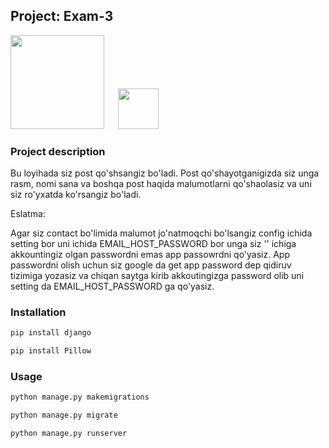 ## Project: Exam-3



<img src="https://www.djangoproject.com/m/img/logos/django-logo-negative.png" width="150">
&emsp;
<img src="https://upload.wikimedia.org/wikipedia/commons/thumb/c/c3/Python-logo-notext.svg/1200px-Python-logo-notext.svg.png" width="65">

### Project description
Bu loyihada siz post qo'shsangiz bo'ladi. Post qo'shayotganigizda siz unga rasm, nomi sana va boshqa post haqida malumotlarni qo'shaolasiz va uni siz ro'yxatda ko'rsangiz bo'ladi.

Eslatma:

Agar siz contact bo'limida malumot jo'natmoqchi bo'lsangiz config ichida setting bor uni ichida EMAIL_HOST_PASSWORD bor unga siz '' ichiga akkountingiz olgan passwordni emas app passowrdni qo'yasiz. App passwordni olish uchun siz google da get app password dep qidiruv tizimiga yozasiz va chiqan saytga kirib akkoutingizga password olib uni setting da EMAIL_HOST_PASSWORD ga qo'yasiz.
### Installation

```bash and another
pip install django

pip install Pillow
```
### Usage

```bash and another
python manage.py makemigrations

python manage.py migrate

python manage.py runserver
```